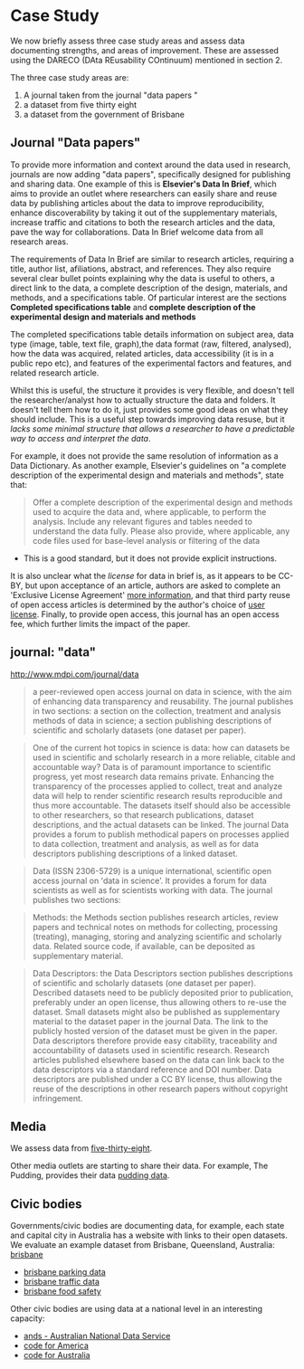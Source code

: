 # Case Study

We now briefly assess three case study areas and assess data documenting strengths, and areas of improvement. These are assessed using the DARECO (DAta REusability COntinuum) mentioned in section 2.

The three case study areas are:

1. A journal taken from the journal "data papers "
2. a dataset from five thirty eight
3. a dataset from the government of Brisbane

## Journal "Data papers"

To provide more information and context around the data used in research,  journals are now adding "data papers", specifically designed for publishing and sharing data. One example of this is **Elsevier's Data In Brief**, which aims to provide an outlet where researchers can easily share and reuse data by publishing articles about the data to improve reproducibility, enhance discoverability by taking it out of the supplementary materials, increase traffic and citations to both the research articles and the data, pave the way for collaborations. Data In Brief welcome data from all research areas.

The requirements of Data In Brief are similar to research articles, requiring a title, author list, afiliations, abstract, and references. They also require several clear bullet points explaining why the data is useful to others, a direct link to the data, a complete description of the design, materials, and methods, and a specifications table. Of particular interest are the sections **Completed specifications table** and **complete description of the experimental design and materials and methods**

The completed specifications table details information on subject area, data type (image, table, text file, graph),the data format (raw, filtered, analysed), how the data was acquired, related articles, data accessibility (it is in a public repo etc), and features of the experimental factors and features, and related research article.

Whilst this is useful, the structure it provides is very flexible, and doesn't tell the researcher/analyst how to actually structure the data and folders. It doesn't tell them how to do it, just provides some good ideas on what they should include. This is a useful step towards improving data resuse, but it _lacks some minimal structure that allows a researcher to have a predictable way to access and interpret the data_.

For example, it does not provide the same resolution of information as a Data Dictionary. As another example, Elsevier's guidelines on "a complete description of the experimental design and materials and methods", state that:

> Offer a complete description of the experimental design and methods used to acquire the data and, where applicable, to perform the analysis. Include any relevant figures and tables needed to understand the data fully. Please also provide, where applicable, any code files used for base-level analysis or filtering of the data

- This is a good standard, but it does not provide explicit instructions.

It is also unclear what the _license_ for data in brief is, as it appears to be CC-BY, but upon acceptance of an article, authors are asked to complete an 'Exclusive License Agreement' [more information](https://www.elsevier.com/about/our-business/policies/copyright), and that third party reuse of open access articles is determined by the author's choice of [user license](https://www.elsevier.com/about/our-business/policies/open-access-licenses). Finally, to provide open access, this journal has an open access fee, which further limits the impact of the paper.

## journal: "data"

http://www.mdpi.com/journal/data

> a peer-reviewed open access journal on data in science, with the aim of enhancing data transparency and reusability. The journal publishes in two sections: a section on the collection, treatment and analysis methods of data in science; a section publishing descriptions of scientific and scholarly datasets (one dataset per paper).

> One of the current hot topics in science is data: how can datasets be used in scientific and scholarly research in a more reliable, citable and accountable way? Data is of paramount importance to scientific progress, yet most research data remains private. Enhancing the transparency of the processes applied to collect, treat and analyze data will help to render scientific research results reproducible and thus more accountable. The datasets itself should also be accessible to other researchers, so that research publications, dataset descriptions, and the actual datasets can be linked. The journal Data provides a forum to publish methodical papers on processes applied to data collection, treatment and analysis, as well as for data descriptors publishing descriptions of a linked dataset.

> Data (ISSN 2306-5729) is a unique international, scientific open access journal on ʻdata in scienceʼ. It provides a forum for data scientists as well as for scientists working with data. The journal publishes two sections:

> Methods: the Methods section publishes research articles, review papers and technical notes on methods for collecting, processing (treating), managing, storing and analyzing scientific and scholarly data. Related source code, if available, can be deposited as supplementary material.

> Data Descriptors: the Data Descriptors section publishes descriptions of scientific and scholarly datasets (one dataset per paper). Described datasets need to be publicly deposited prior to publication, preferably under an open license, thus allowing others to re-use the dataset. Small datasets might also be published as supplementary material to the dataset paper in the journal Data. The link to the publicly hosted version of the dataset must be given in the paper. Data descriptors therefore provide easy citability, traceability and accountability of datasets used in scientific research. Research articles published elsewhere based on the data can link back to the data descriptors via a standard reference and DOI number. Data descriptors are published under a CC BY license, thus allowing the reuse of the descriptions in other research papers without copyright infringement.

## Media

We assess data from [five-thirty-eight](https://data.fivethirtyeight.com/).

Other media outlets are starting to share their data. For example, The Pudding, provides their data [pudding data](https://github.com/the-pudding/data).

## Civic bodies

Governments/civic bodies are documenting data, for example, each state and capital city in Australia has a website with links to their open datasets. We evaluate an example dataset from Brisbane, Queensland, Australia: [brisbane](https://www.data.brisbane.qld.gov.au/data/dataset)

- [brisbane parking data](https://www.data.brisbane.qld.gov.au/data/dataset/brisbane-parking-stations)
- [brisbane traffic data](https://www.data.brisbane.qld.gov.au/data/dataset/traffic-data-at-intersection-api)
- [brisbane food safety](https://www.data.brisbane.qld.gov.au/data/dataset/food-safety-permits)

Other civic bodies are using data at a national level in an interesting capacity:

- [ands - Australian National Data Service](http://www.ands.org.au/working-with-data/publishing-and-reusing-data/data-journals)
- [code for America](https://www.codeforamerica.org/)
- [code for Australia](https://codeforaustralia.org/)
